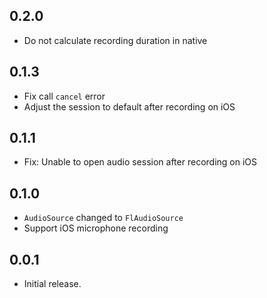 ## 0.2.0

* Do not calculate recording duration in native

## 0.1.3

* Fix call `cancel` error
* Adjust the session to default after recording on iOS

## 0.1.1

* Fix: Unable to open audio session after recording on iOS

## 0.1.0

* `AudioSource` changed to `FlAudioSource`
* Support iOS microphone recording

## 0.0.1

* Initial release.

